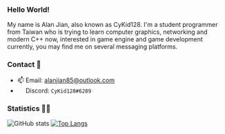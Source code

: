 ### Hello World!

My name is Alan Jian, also known as CyKid128. I'm a student programmer from Taiwan who is trying to learn computer graphics, networking and modern C++ now, interested in game engine and game development currently, you may find me on several messaging platforms.

### Contact 📝

- 📫 Email: alanjian85@outlook.com
- <a href="https://discord.com" target="_blank"><img src="discord.ico" width="15px"></a> Discord: `CyKid128#6289`

### Statistics 🔭🔭

![GitHub stats](https://github-readme-stats.vercel.app/api?username=alanjian85)
[![Top Langs](https://github-readme-stats.vercel.app/api/top-langs/?username=alanjian85)](https://github.com/anuraghazra/github-readme-stats)
